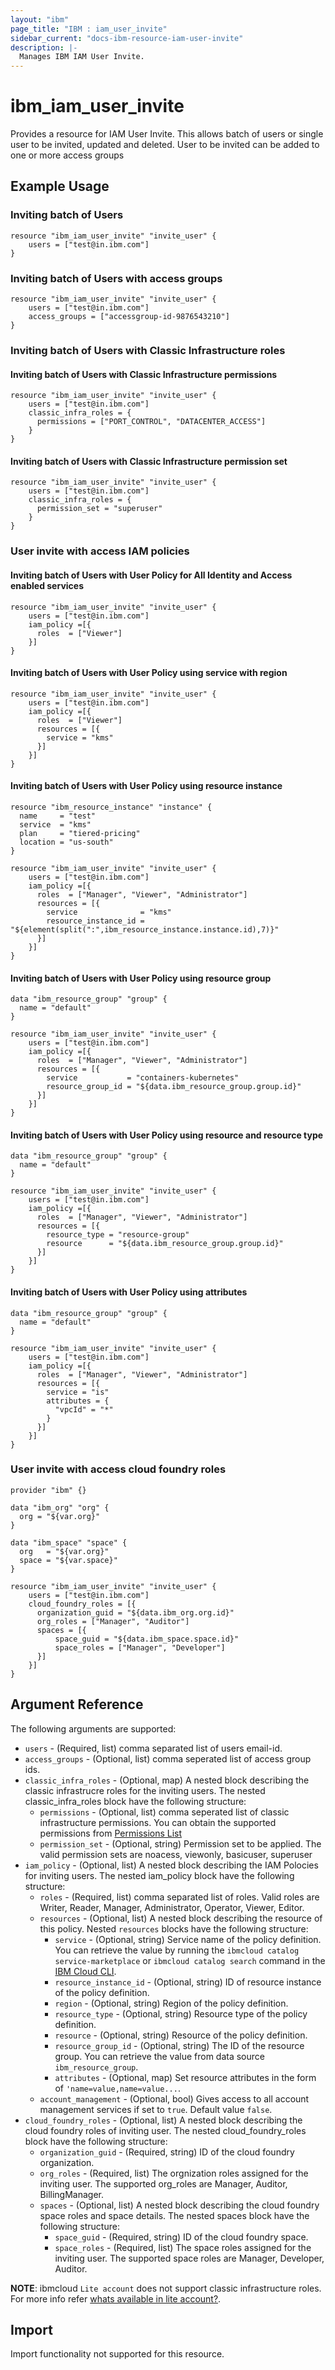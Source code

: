 ```yaml
---
layout: "ibm"
page_title: "IBM : iam_user_invite"
sidebar_current: "docs-ibm-resource-iam-user-invite"
description: |-
  Manages IBM IAM User Invite.
---
```


# ibm\_iam_user_invite

Provides a resource for IAM User Invite. This allows batch of users or single user to be invited, updated and deleted. User to be invited can be added to one or more access groups

## Example Usage

### Inviting batch of Users

```hcl
resource "ibm_iam_user_invite" "invite_user" {
    users = ["test@in.ibm.com"]
}

```

### Inviting batch of Users with access groups

```hcl
resource "ibm_iam_user_invite" "invite_user" {
    users = ["test@in.ibm.com"]
    access_groups = ["accessgroup-id-9876543210"]
}

```

### Inviting batch of Users with Classic Infrastructure roles

#### Inviting batch of Users with Classic Infrastructure permissions

```hcl
resource "ibm_iam_user_invite" "invite_user" {
    users = ["test@in.ibm.com"]
    classic_infra_roles = {
      permissions = ["PORT_CONTROL", "DATACENTER_ACCESS"]
    }
}

```

#### Inviting batch of Users with Classic Infrastructure permission set

```hcl
resource "ibm_iam_user_invite" "invite_user" {
    users = ["test@in.ibm.com"]
    classic_infra_roles = {
      permission_set = "superuser"
    }
}

```


### User invite with access IAM policies

#### Inviting batch of Users with User Policy for All Identity and Access enabled services

```hcl
resource "ibm_iam_user_invite" "invite_user" {
    users = ["test@in.ibm.com"]
    iam_policy =[{
      roles  = ["Viewer"]
    }]
}

```

#### Inviting batch of Users with User Policy using service with region

```hcl
resource "ibm_iam_user_invite" "invite_user" {
    users = ["test@in.ibm.com"]
    iam_policy =[{
      roles  = ["Viewer"]
      resources = [{
        service = "kms"
      }]
    }]
}

```

#### Inviting batch of Users with User Policy using resource instance

```hcl
resource "ibm_resource_instance" "instance" {
  name     = "test"
  service  = "kms"
  plan     = "tiered-pricing"
  location = "us-south"
}

resource "ibm_iam_user_invite" "invite_user" {
    users = ["test@in.ibm.com"]
    iam_policy =[{
      roles  = ["Manager", "Viewer", "Administrator"]
      resources = [{
        service              = "kms"
        resource_instance_id = "${element(split(":",ibm_resource_instance.instance.id),7)}"
      }]
    }]
}

```

#### Inviting batch of Users with User Policy using resource group

```hcl
data "ibm_resource_group" "group" {
  name = "default"
}

resource "ibm_iam_user_invite" "invite_user" {
    users = ["test@in.ibm.com"]
    iam_policy =[{
      roles  = ["Manager", "Viewer", "Administrator"]
      resources = [{
        service           = "containers-kubernetes"
        resource_group_id = "${data.ibm_resource_group.group.id}"
      }]
    }]
}

```

#### Inviting batch of Users with User Policy using resource and resource type

```hcl
data "ibm_resource_group" "group" {
  name = "default"
}

resource "ibm_iam_user_invite" "invite_user" {
    users = ["test@in.ibm.com"]
    iam_policy =[{
      roles  = ["Manager", "Viewer", "Administrator"]
      resources = [{
        resource_type = "resource-group"
        resource      = "${data.ibm_resource_group.group.id}"
      }]
    }]
}

```

#### Inviting batch of Users with User Policy using attributes

```hcl
data "ibm_resource_group" "group" {
  name = "default"
}

resource "ibm_iam_user_invite" "invite_user" {
    users = ["test@in.ibm.com"]
    iam_policy =[{
      roles  = ["Manager", "Viewer", "Administrator"]
      resources = [{
        service = "is"
        attributes = {
          "vpcId" = "*"
        }
      }]
    }]
}

```

### User invite with access cloud foundry roles

```
provider "ibm" {}

data "ibm_org" "org" {
  org = "${var.org}"
}

data "ibm_space" "space" {
  org   = "${var.org}"
  space = "${var.space}"
}

resource "ibm_iam_user_invite" "invite_user" {
    users = ["test@in.ibm.com"]
    cloud_foundry_roles = [{
      organization_guid = "${data.ibm_org.org.id}"
      org_roles = ["Manager", "Auditor"]
      spaces = [{
          space_guid = "${data.ibm_space.space.id}"
          space_roles = ["Manager", "Developer"]
      }]
    }]
}

```


## Argument Reference

The following arguments are supported:

* `users` - (Required, list) comma separated list of users email-id. 
* `access_groups` - (Optional, list) comma seperated list of access group ids.
* `classic_infra_roles` - (Optional, map) A nested block describing the classic infrastrucre roles for the inviting users. The nested classic_infra_roles block have the following structure:
  * `permissions` - (Optional, list) comma seperated list of classic infrastructure permissions. You can obtain the supported permissions from [Permissions List](https://sldn.softlayer.com/article/permission-enforcement-softlayer-api)
  * `permission_set` - (Optional, string) Permission set to be applied. The valid permission sets are noacess, viewonly, basicuser, superuser
* `iam_policy` - (Optional, list) A nested block describing the IAM Polocies for inviting users. The nested iam_policy block have the following structure:
  * `roles` - (Required, list) comma separated list of roles. Valid roles are Writer, Reader, Manager, Administrator, Operator, Viewer, Editor.
  * `resources` - (Optional, list) A nested block describing the resource of this policy.
Nested `resources` blocks have the following structure:
    * `service` - (Optional, string) Service name of the policy definition.  You can retrieve the value by running the `ibmcloud catalog service-marketplace` or `ibmcloud catalog search` command in the [IBM Cloud CLI](https://cloud.ibm.com/docs/cli?topic=cloud-cli-getting-started).
    * `resource_instance_id` - (Optional, string) ID of resource instance of the policy definition.
    * `region` - (Optional, string) Region of the policy definition.
    * `resource_type` - (Optional, string) Resource type of the policy definition.
    * `resource` - (Optional, string) Resource of the policy definition.
    * `resource_group_id` - (Optional, string) The ID of the resource group. You can retrieve the value from data source `ibm_resource_group`. 
    * `attributes` - (Optional, map) Set resource attributes in the form of `'name=value,name=value...`.
  * `account_management` - (Optional, bool) Gives access to all account management services if set to `true`. Default value `false`.
* `cloud_foundry_roles` - (Optional, list) A nested block describing the cloud foundry roles of inviting user. The nested cloud_foundry_roles block have the following structure:
  * `organization_guid` - (Required, string) ID of the cloud foundry organization.
  * `org_roles` - (Required, list) The orgnization roles assigned for the inviting user. The supported org_roles are Manager, Auditor, BillingManager.
  * `spaces` - (Optional, list) A nested block describing the cloud foundry space roles and space details. The nested spaces block have the following structure:
    * `space_guid` - (Required, string) ID of the cloud foundry space.
    * `space_roles` - (Required, list) The space roles assigned for the inviting user. The supported space roles are Manager, Developer, Auditor.

**NOTE**: ibmcloud `Lite account` does not support classic infrastructure roles. For more info refer [whats available in lite account?](https://cloud.ibm.com/docs/account?topic=account-accounts#lite-account-features).

## Import

Import functionality not supported for this resource.